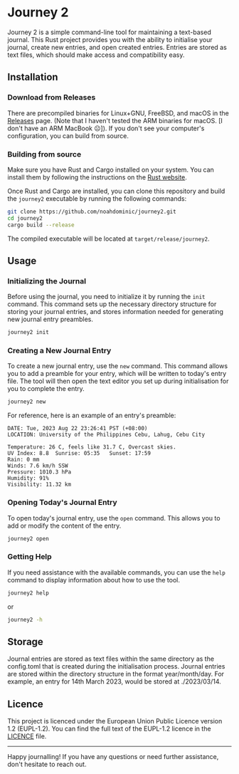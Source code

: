 # Journey 2

Journey 2 is a simple command-line tool for maintaining a text-based journal. This Rust project provides you with the ability to initialise your journal, create new entries, and open created entries. Entries are stored as text files, which should make access and compatibility easy.

## Installation

### Download from Releases

There are precompiled binaries for Linux+GNU, FreeBSD, and macOS in the [Releases](https://github.com/noahdominic/journey-2/releases) page. (Note that I haven't tested the ARM binaries for macOS. [I don't have an ARM MacBook ☹️]). If you don't see your computer's configuration, you can build from source.

### Building from source

Make sure you have Rust and Cargo installed on your system. You can install them by following the instructions on the [Rust website](https://www.rust-lang.org/tools/install).

Once Rust and Cargo are installed, you can clone this repository and build the `journey2` executable by running the following commands:

```bash
git clone https://github.com/noahdominic/journey2.git
cd journey2
cargo build --release
```

The compiled executable will be located at `target/release/journey2`.

## Usage

### Initializing the Journal

Before using the journal, you need to initialize it by running the `init` command. This command sets up the necessary directory structure for storing your journal entries, and stores information needed for generating new journal entry preambles.

```bash
journey2 init
```

### Creating a New Journal Entry

To create a new journal entry, use the `new` command. This command allows you to add a preamble for your entry, which will be written to today's entry file. The tool will then open the text editor you set up during initialisation for you to complete the entry.

```bash
journey2 new
```

For reference, here is an example of an entry's preamble:

```text
DATE: Tue, 2023 Aug 22 23:26:41 PST (+08:00)
LOCATION: University of the Philippines Cebu, Lahug, Cebu City

Temperature: 26 C, feels like 31.7 C, Overcast skies.
UV Index: 8.8  Sunrise: 05:35   Sunset: 17:59
Rain: 0 mm
Winds: 7.6 km/h SSW
Pressure: 1010.3 hPa
Humidity: 91%
Visibility: 11.32 km
```

### Opening Today's Journal Entry

To open today's journal entry, use the `open` command. This allows you to add or modify the content of the entry.

```bash
journey2 open
```

### Getting Help

If you need assistance with the available commands, you can use the `help` command to display information about how to use the tool.

```bash
journey2 help
```

or

```bash
journey2 -h
```

## Storage

Journal entries are stored as text files within the same directory as the config.toml that is created during the initialisation process. Journal entries are stored within the directory structure in the format year/month/day. For example, an entry for 14th March 2023, would be stored at ./2023/03/14.

## Licence

This project is licenced under the European Union Public Licence version 1.2 (EUPL-1.2). You can find the full text of the EUPL-1.2 licence in the [LICENCE](LICENCE) file.

---

Happy journalling! If you have any questions or need further assistance, don't hesitate to reach out.

